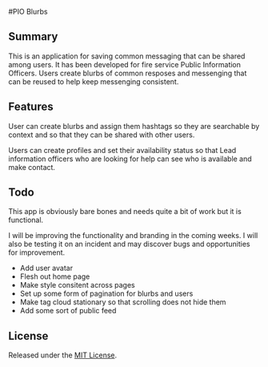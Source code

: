 #PIO Blurbs

## Summary
This is an application for saving common messaging that can be shared among users. It has been developed for fire service Public Information Officers. Users create blurbs of common resposes and messenging that can be reused to help keep messenging consistent. 

## Features
User can create blurbs and assign them hashtags so they are searchable by context and so that they can be shared with other users.

Users can create profiles and set their availability status so that Lead information officers who are looking for help can see who is available and make contact.

## Todo
This app is obviously bare bones and needs quite a bit of work but it is functional.

I will be improving the functionality and branding in the coming weeks. I will also be testing it on an incident and may discover bugs and opportunities for improvement.

- Add user avatar
- Flesh out home page
- Make style consitent across pages
- Set up some form of pagination for blurbs and users
- Make tag cloud stationary so that scrolling does not hide them
- Add some sort of public feed

## License

Released under the [MIT License](https://opensource.org/licenses/MIT).